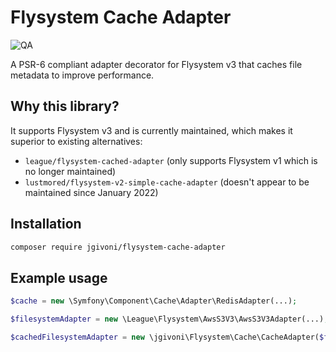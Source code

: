 # Flysystem Cache Adapter

![QA](https://github.com/jgivoni/flysystem-cache-adapter/actions/workflows/ci.yml/badge.svg)

A PSR-6 compliant adapter decorator for Flysystem v3 that caches file metadata to improve performance.

## Why this library?

It supports Flysystem v3 and is currently maintained, which makes it superior to existing alternatives:

- `league/flysystem-cached-adapter` (only supports Flysystem v1 which is no longer maintained)
- `lustmored/flysystem-v2-simple-cache-adapter` (doesn't appear to be maintained since January 2022)

## Installation

```bash
composer require jgivoni/flysystem-cache-adapter
```

## Example usage

```php
$cache = new \Symfony\Component\Cache\Adapter\RedisAdapter(...);

$filesystemAdapter = new \League\Flysystem\AwsS3V3\AwsS3V3Adapter(...);

$cachedFilesystemAdapter = new \jgivoni\Flysystem\Cache\CacheAdapter($filesystemAdapter, $cache);
```
